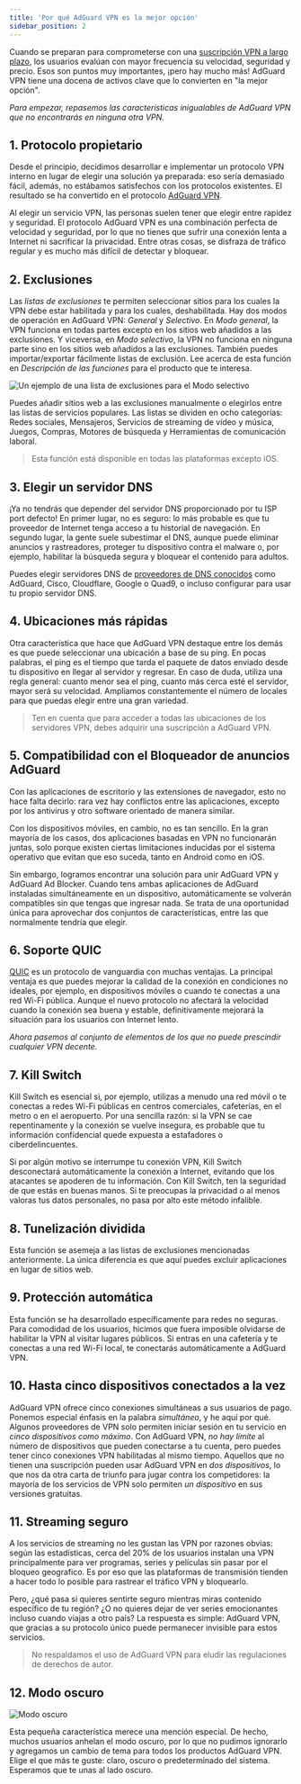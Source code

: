 ```yaml
---
title: 'Por qué AdGuard VPN es la mejor opción'
sidebar_position: 2
---
```


Cuando se preparan para comprometerse con una [suscripción VPN a largo plazo](subscription.md), los usuarios evalúan con mayor frecuencia su velocidad, seguridad y precio. Esos son puntos muy importantes, ¡pero hay mucho más! AdGuard VPN tiene una docena de activos clave que lo convierten en "la mejor opción".

*Para empezar, repasemos las características inigualables de AdGuard VPN que no encontrarás en ninguna otra VPN.*

## 1. Protocolo propietario
Desde el principio, decidimos desarrollar e implementar un protocolo VPN interno en lugar de elegir una solución ya preparada: eso sería demasiado fácil, además, no estábamos satisfechos con los protocolos existentes. El resultado se ha convertido en el protocolo [AdGuard VPN](adguard-vpn-protocol.mdx).

Al elegir un servicio VPN, las personas suelen tener que elegir entre rapidez y seguridad. El protocolo AdGuard VPN es una combinación perfecta de velocidad y seguridad, por lo que no tienes que sufrir una conexión lenta a Internet ni sacrificar la privacidad. Entre otras cosas, se disfraza de tráfico regular y es mucho más difícil de detectar y bloquear.

## 2. Exclusiones
Las *listas de exclusiones* te permiten seleccionar sitios para los cuales la VPN debe estar habilitada y para los cuales, deshabilitada. Hay dos modos de operación en AdGuard VPN: *General* y *Selectivo*. En *Modo general*, la VPN funciona en todas partes excepto en los sitios web añadidos a las exclusiones. Y viceversa, en *Modo selectivo*, la VPN no funciona en ninguna parte sino en los sitios web añadidos a las exclusiones. También puedes importar/exportar fácilmente listas de exclusión. Lee acerca de esta función en *Descripción de las funciones* para el producto que te interesa.

![Un ejemplo de una lista de exclusiones para el Modo selectivo](https://cdn.adguardvpn.com/public/Adguard/Blog/vpn_export_exclusions.png)

Puedes añadir sitios web a las exclusiones manualmente o elegirlos entre las listas de servicios populares. Las listas se dividen en ocho categorías: Redes sociales, Mensajeros, Servicios de streaming de vídeo y música, Juegos, Compras, Motores de búsqueda y Herramientas de comunicación laboral.

> Esta función está disponible en todas las plataformas excepto iOS.

## 3. Elegir un servidor DNS
¡Ya no tendrás que depender del servidor DNS proporcionado por tu ISP port defecto! En primer lugar, no es seguro: lo más probable es que tu proveedor de Internet tenga acceso a tu historial de navegación. En segundo lugar, la gente suele subestimar el DNS, aunque puede eliminar anuncios y rastreadores, proteger tu dispositivo contra el malware o, por ejemplo, habilitar la búsqueda segura y bloquear el contenido para adultos.

Puedes elegir servidores DNS de [proveedores de DNS conocidos](https://kb.adguard.com/en/general/dns-providers) como AdGuard, Cisco, Cloudflare, Google o Quad9, o incluso configurar para usar tu propio servidor DNS.

## 4. Ubicaciones más rápidas

Otra característica que hace que AdGuard VPN destaque entre los demás es que puede seleccionar una ubicación a base de su ping. En pocas palabras, el ping es el tiempo que tarda el paquete de datos enviado desde tu dispositivo en llegar al servidor y regresar. En caso de duda, utiliza una regla general: cuanto menor sea el ping, cuanto más cerca esté el servidor, mayor será su velocidad. Ampliamos constantemente el número de locales para que puedas elegir entre una gran variedad.

> Ten en cuenta que para acceder a todas las ubicaciones de los servidores VPN, debes adquirir una suscripción a AdGuard VPN.

## 5. Compatibilidad con el Bloqueador de anuncios AdGuard

Con las aplicaciones de escritorio y las extensiones de navegador, esto no hace falta decirlo: rara vez hay conflictos entre las aplicaciones, excepto por los antivirus y otro software orientado de manera similar.

Con los dispositivos móviles, en cambio, no es tan sencillo. En la gran mayoría de los casos, dos aplicaciones basadas en VPN no funcionarán juntas, solo porque existen ciertas limitaciones inducidas por el sistema operativo que evitan que eso suceda, tanto en Android como en iOS.

Sin embargo, logramos encontrar una solución para unir AdGuard VPN y AdGuard Ad Blocker. Cuando tens ambas aplicaciones de AdGuard instaladas simultáneamente en un dispositivo, automáticamente se volverán compatibles sin que tengas que ingresar nada. Se trata de una oportunidad única para aprovechar dos conjuntos de características, entre las que normalmente tendría que elegir.

## 6. Soporte QUIC
[QUIC](https://adguard.com/en/blog/dns-over-quic.html) es un protocolo de vanguardia con muchas ventajas. La principal ventaja es que puedes mejorar la calidad de la conexión en condiciones no ideales, por ejemplo, en dispositivos móviles o cuando te conectas a una red Wi-Fi pública. Aunque el nuevo protocolo no afectará la velocidad cuando la conexión sea buena y estable, definitivamente mejorará la situación para los usuarios con Internet lento.

*Ahora pasemos al conjunto de elementos de los que no puede prescindir cualquier VPN decente.*

## 7. Kill Switch
Kill Switch es esencial si, por ejemplo, utilizas a menudo una red móvil o te conectas a redes Wi-Fi públicas en centros comerciales, cafeterías, en el metro o en el aeropuerto. Por una sencilla razón: si la VPN se cae repentinamente y la conexión se vuelve insegura, es probable que tu información confidencial quede expuesta a estafadores o ciberdelincuentes.

Si por algún motivo se interrumpe tu conexión VPN, Kill Switch desconectará automáticamente la conexión a Internet, evitando que los atacantes se apoderen de tu información. Con Kill Switch, ten la seguridad de que estás en buenas manos. Si te preocupas la privacidad o al menos valoras tus datos personales, no pasa por alto este método infalible.

## 8. Tunelización dividida
Esta función se asemeja a las listas de exclusiones mencionadas anteriormente. La única diferencia es que aquí puedes excluir aplicaciones en lugar de sitios web.

## 9. Protección automática
Esta función se ha desarrollado específicamente para redes no seguras. Para comodidad de los usuarios, hicimos que fuera imposible olvidarse de habilitar la VPN al visitar lugares públicos. Si entras en una cafetería y te conectas a una red Wi-Fi local, te conectarás automáticamente a AdGuard VPN.

## 10. Hasta cinco dispositivos conectados a la vez
AdGuard VPN ofrece cinco conexiones simultáneas a sus usuarios de pago. Ponemos especial énfasis en la palabra *simultáneo*, y he aquí por qué. Algunos proveedores de VPN solo permiten iniciar sesión en tu servicio en *cinco dispositivos como máximo*. Con AdGuard VPN, *no hay límite* al número de dispositivos que pueden conectarse a tu cuenta, pero puedes tener cinco conexiones VPN habilitadas al mismo tiempo. Aquellos que no tienen una suscripción pueden usar AdGuard VPN en *dos dispositivos*, lo que nos da otra carta de triunfo para jugar contra los competidores: la mayoría de los servicios de VPN solo permiten *un dispositivo* en sus versiones gratuitas.

## 11. Streaming seguro
A los servicios de streaming no les gustan las VPN por razones obvias: según las estadísticas, cerca del 20% de los usuarios instalan una VPN principalmente para ver programas, series y películas sin pasar por el bloqueo geografico. Es por eso que las plataformas de transmisión tienden a hacer todo lo posible para rastrear el tráfico VPN y bloquearlo.

Pero, ¿qué pasa si quieres sentirte seguro mientras miras contenido específico de tu región? ¿O no quieres dejar de ver series emocionantes incluso cuando viajas a otro país? La respuesta es simple: AdGuard VPN, que gracias a su protocolo único puede permanecer invisible para estos servicios.

> No respaldamos el uso de AdGuard VPN para eludir las regulaciones de derechos de autor.

## 12. Modo oscuro

![Modo oscuro](https://cdn.adguardvpn.com/public/Adguard/Blog/vpn/main_en_black.png)

Esta pequeña característica merece una mención especial. De hecho, muchos usuarios anhelan el modo oscuro, por lo que no pudimos ignorarlo y agregamos un cambio de tema para todos los productos AdGuard VPN. Elige el que más te guste: claro, oscuro o predeterminado del sistema. Esperamos que te unas al lado oscuro.
